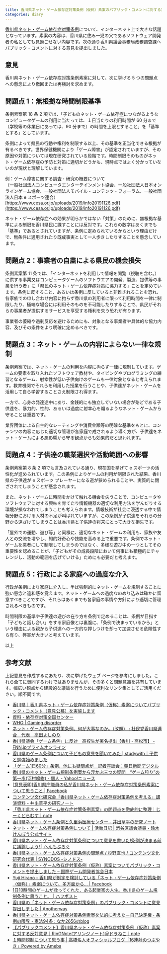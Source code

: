 ```yaml
---
title: 香川県ネット・ゲーム依存症対策条例（仮称）素案のパブリック・コメントに対する意見
categories: diary
---
```


[香川県ネット・ゲーム依存症対策条例](https://www.pref.kagawa.lg.jp/content/dir1/dir1_1/dir1_1_1/wr2f3g200122132241.shtml)について、インターネット上で大きな話題となっています。素案の内容は、香川県に住み一児の父であるソフトウェア開発者の私としても見過ごせない内容です。次の通り香川県議会事務局政務調査課へパブリック・コメントに対する意見を提出しました。

## 意見

香川県ネット・ゲーム依存症対策条例素案に対して、次に挙げる 5 つの問題点への懸念により撤回または再検討を求めます。

## 問題点 1：無根拠な時間制限基準

条例素案第 18 条 2 項では、「子どものネット・ゲーム依存症につながるようなコンピュータゲームの利用に当たっては、１日当たりの利用時間が 60 分まで（学校等の休業日にあっては、90 分まで）の時間を上限とすること」を「基準とする」としています。

条例によって県民の行動や権利を制限する以上、その基準を正当化できる根拠が有るべきです。世界保健機関により「ゲーム障害」が認定されていますが、その原因や対策については現在研究されている段階です。時間制限そのものがネット・ゲーム依存症の予防と対策に適切かどうかも、現時点ではよく分かっていないのが現状と理解しています。

例：ゲーム障害に関する調査・研究の概要について<br />
（一般社団法人コンピュータエンターテインメント協会、一般社団法人日本オンラインゲーム協会、一般社団法人モバイル・コンテンツ・フォーラム、一般社団法人日本 e スポーツ連合）<br />
[https://www.cesa.or.jp/uploads/2019/info20191126.pdf](https://www.cesa.or.jp/uploads/2019/info20191126.pdf)

ネット・ゲーム依存症への効果が明らかではない「対策」のために、無根拠な基準による制限を香川県民に課すことには反対です。これらの数字はあくまでも「基準」であるとされていますが、条例に定められているからという理由だけで、無条件に適用されたり既成事実として一人歩きしたりすることを懸念しています。

## 問題点 2：事業者の自粛による県民の機会損失

条例素案第 11 条では、「インターネットを利用して情報を閲覧（視聴を含む。）に供する事業又はコンピュータゲームのソフトウエアの開発、製造、提供等の事業を行う者」に「県民のネット・ゲーム依存症対策に協力する」ことを定めています。条例に反すること、あるいは条例に反していると非難されることを恐れ、各家族での申し合わせ内容に拘らず香川県の利用者に限って利用時間を一律に制限したり、極端な場合には利用そのものを不可能したりすることで、県民がそれらの事業者が提供するサービスを享受する権利を失う恐れが有ります。

事業者の萎縮や過剰反応を避けるためにも、対象となる事業者や具体的な協力内容、及びその条件をより明確に定めるべきです。

## 問題点 3：ネット・ゲームの内容によらない一律な規制

条例素案では、ネット・ゲームの利用を内容に拘らず一律に規制しています。ゲームの要素を取り入れたソフトウェア教材や、タイピングやプログラミングの練習となるゲーム、射幸性が低い子供向けのゲームも一律対象となると考えられます。教育機関でそれらを利用した授業を行うことや、子供達がネット・ゲームを活用して自ら学習することさえ制限され得ます。

一方で、心身の発達途中にあり、金銭的にも独立していない場合が殆どである子供達を、暴力的、性的、あるいは過度に射幸心を煽るようなネット・ゲームから守ることは重要です。

業界団体による自主的なレーティングや消費金額等の明確な基準をもとに、コンテンツの内容に応じた適切な管理が各家庭で成されるよう導く方が、子供達をネット・ゲームによる悪影響から守る観点からも効果的だと思われます。

## 問題点 4：子供達の職業選択や活動範囲への影響

条例素案第 8 条 2 項でも言及されている通り、現在国を挙げて e スポーツの活性化が進められています。この条例によりゲームの利用が制限された結果、香川県の子供達が e スポーツ プレーヤーになる道が狭められることや、実質的に閉ざされてしまうことが懸念されます。

また、ネット・ゲームに時間をかけて触れる機会を失うことで、コンピュータやソフトウェアに対する興味を育てたり情報機器の適切な利用方法を学んだりする環境が損なわれてしまうことも考えられます。情報技術が社会に浸透する中で情報分野における人材の不足が叫ばれていますが、この条例が子供達をそれらの分野から遠ざけてしまうことは香川県と子供達の将来にとって大きな損失です。

「屋外での運動、遊び等」と同様に、適切なネット・ゲームの利用も、家族や友人との交流を増やし、知的好奇心や技能を高める上で重要です。条例でネット・ゲームを悪者にして制限してしまうのではなく、多様な遊び中の一つとしてその重要性を認めることが、「子どもがその成長段階において何事にも積極的にチャレンジし、活動の範囲を広げていける」ためにも必要だと考えます。

## 問題点 5：行政による家庭への過度な介入

行政が条例により家庭に介入し、半ば強制的にネット・ゲームを規制することに強い懸念と違和感を覚えます。ネット・ゲームへの過度なのめり込みは確かに留意すべきことですが、それらはあくまでも各家庭の事情や方針により適切に管理されるべきものです。

時間制限の基準や子供達の遊びの在り方を条例で定めることは、条例が目指す「子どもと話し合い」をする家庭像とは裏腹に、「条例で決まっているから」という理由による親から子供達への一方的な押しつけを却って加速させる危険性すら有り、弊害が大きいと考えています。

以上

## 参考文献

上記意見を作成するにあたり、次に挙げたウェブ ページを参考にしました。これら全てに賛同するわけではありませんが、その多くと問題意識を共有しています。幅広い観点から建設的な議論を行うために便利なリンク集としてご活用ください。順不同です。

- [香川県｜香川県ネット・ゲーム依存症対策条例（仮称）素案についてパブリック・コメント（意見公募）を実施します](https://www.pref.kagawa.lg.jp/content/dir1/dir1_1/dir1_1_1/wr2f3g200122132241.shtml)
- [資料 - 依存症対策全国センター](https://www.ncasa-japan.jp/docs)
- [WHO &#x7c; Gaming disorder](https://www.who.int/features/qa/gaming-disorder/en/)
- [ネット・ゲーム依存症対策条例、何が大事なのか。（改題） : 社民党香川県連合　代表　高田よしのり](https://takatanx.exblog.jp/27948362/)
- [香川県議会「ゲーム条例」に反対　高校生が署名提出【香川・高松市】 - FNN.jpプライムオンライン](https://www.fnn.jp/posts/7043OHK/202002011807_OHK_OHK)
- [香川県のゲーム条例について子どもの意見を聞いてみた &#x7c; studywith｜子供と勉強始めました](https://study-with.com/game-kagawa/)
- [「ゲーム1日60分」条例、他にも疑問点が　記者座談会：朝日新聞デジタル](https://www.asahi.com/articles/ASN2144MYN1XPLXB005.html)
- [香川県のネット・ゲーム規制条例案から浮かぶ三つの疑問　“ゲーム狩り”の第一歩(河村鳴紘) - 個人 - Yahoo!ニュース](https://news.yahoo.co.jp/byline/kawamurameikou/20200126-00160162/)
- [[意見表明]香川県庁職員の私が香川県ネット・ゲーム依存症対策条例素案について思うこと &#x7c; Facebook](https://www.facebook.com/notes/%E7%94%B0%E5%8F%A3-%E9%9A%86%E4%BB%8B/%E6%84%8F%E8%A6%8B%E8%A1%A8%E6%98%8E%E9%A6%99%E5%B7%9D%E7%9C%8C%E5%BA%81%E8%81%B7%E5%93%A1%E3%81%AE%E7%A7%81%E3%81%8C%E9%A6%99%E5%B7%9D%E7%9C%8C%E3%83%8D%E3%83%83%E3%83%88%E3%83%BB%E3%82%B2%E3%83%BC%E3%83%A0%E4%BE%9D%E5%AD%98%E7%97%87%E5%AF%BE%E7%AD%96%E6%9D%A1%E4%BE%8B%E7%B4%A0%E6%A1%88%E3%81%AB%E3%81%A4%E3%81%84%E3%81%A6%E6%80%9D%E3%81%86%E3%81%93%E3%81%A8/1636990933109067/)
- [コンテンツ文化研究会「香川県ネット・ゲーム依存症対策条例を考える」講演資料 - 井出草平の研究ノート](http://ides.hatenablog.com/entry/2020/01/25/134956)
- [「香川県ネット・ゲーム依存症対策条例素案」の問題点を徹底的に整理｜じーくどらむす｜note](https://note.com/geekdrums/n/n6eeabf0213c8)
- [香川県ネット・ゲーム条例と久里浜医療センター - 井出草平の研究ノート](http://ides.hatenablog.com/entry/2020/01/11/172718)
- [ネット・ゲーム依存症対策条例について &#x7c; 活動日記 &#x7c; 渋谷区議会議員・鈴木けんぽう公式サイト](http://www.s-kenpo.jp/archives/3072)
- [香川県ネット・ゲーム依存症対策条例について意見を書いた!条例が決まる前に議論しよう! &#x7c; へんもぶろぐ](https://henmo.net/2020/01/27/game-kinshi/)
- [香川県ネット・ゲーム依存症対策条例の問題点 / 杉野直也 / コンテンツ文化研究会代表 &#x7c; SYNODOS -シノドス-](https://synodos.jp/society/23267)
- [香川県ネット・ゲーム依存症対策条例（仮称）素案についてパブリック・コメントを提出しました – 国際ゲーム開発者協会日本](https://www.igda.jp/2020/02/03/10740/)
- [Yuji Hirano - 香川県が制定を検討している「ネット・ゲーム依存症対策条例（仮称）」素案について、多方面から... &#x7c; Facebook](https://www.facebook.com/yujihirano.arc/posts/772263896602148)
- [1日10時間のゲームが救ってくれた、ある起業家の人生。香川県のゲーム規制条例に思うこと。 &#x7c; ハフポスト](https://www.huffingtonpost.jp/entry/story_jp_5dc7e650e4b0fcfb7f67cbb1)
- [香川県の「ネット・ゲーム依存症対策条例」のパブリック・コメントに意見提出しました &#x7c; Anotherway](https://anotherway.jp/archives/20200129.html)
- [香川県ネット・ゲーム依存症対策条例素案を法的に考えた－自己決定権・条例の限界・憲法94条 : なか2656のblog](http://www.naka2656-b.site/archives/23274785.html)
- [【パブリックコメント】香川県ネット・ゲーム依存症対策条例（仮称）素案 に対する反対意見｜RinGNote(アリンジノート)＠ドラねこ｜note](https://note.com/ring_doranekoam/n/n7e162661ee0f)
- [１時間規制について思う事 &#x7c; 高橋名人オフィシャルブログ「16連射のつぶやき」Powered by Ameba](https://ameblo.jp/meijin16shot/entry-12568833519.html)
